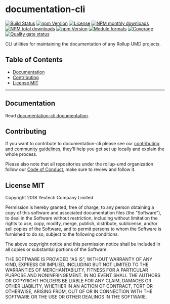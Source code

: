 # documentation-cli

[![Build Status](https://travis-ci.org/rollup-umd/documentation-cli.svg?branch=master)](https://travis-ci.org/rollup-umd/documentation-cli) 
[![npm Version](https://img.shields.io/npm/v/@rollup-umd/documentation-cli.svg?style=flat)](https://www.npmjs.com/package/@rollup-umd/documentation-cli) 
[![License](https://img.shields.io/npm/l/@rollup-umd/documentation-cli.svg?style=flat)](https://www.npmjs.com/package/@rollup-umd/documentation-cli) 
[![NPM monthly downloads](https://img.shields.io/npm/dm/@rollup-umd/documentation-cli.svg?style=flat)](https://npmjs.org/package/@rollup-umd/documentation-cli) 
[![NPM total downloads](https://img.shields.io/npm/dt/@rollup-umd/documentation-cli.svg?style=flat)](https://npmjs.org/package/@rollup-umd/documentation-cli) 
[![npm Version](https://img.shields.io/node/v/@rollup-umd/documentation-cli.svg?style=flat)](https://www.npmjs.com/package/@rollup-umd/documentation-cli) 
[![Module formats](https://img.shields.io/badge/module%20formats-umd%2C%20cjs%2C%20esm-green.svg?style=flat)](https://www.npmjs.com/package/@rollup-umd/documentation-cli)
[![Coverage](https://sonarcloud.io/api/project_badges/measure?project=com.github.rollup-umd.documentation-cli&metric=coverage)](https://sonarcloud.io/dashboard?id=com.github.rollup-umd.documentation-cli) 
[![Quality gate status](https://sonarcloud.io/api/project_badges/measure?project=com.github.rollup-umd.documentation-cli&metric=alert_status)](https://sonarcloud.io/dashboard?id=com.github.rollup-umd.documentation-cli) 


CLI utilities for maintaining the documentation of any Rollup UMD projects.


## Table of Contents

  - [Documentation](#documentation)
  - [Contributing](#contributing)
  - [License MIT](#license-mit)

---

## Documentation

Read [documentation-cli documentation](https://rollup-umd.github.io/documentation-cli).


## Contributing

If you want to contribute to documentation-cli please see our [contributing and community guidelines](https://github.com/rollup-umd/documentation-cli/blob/master/CONTRIBUTING.md), they\'ll help you get set up locally and explain the whole process.

Please also note that all repositories under the rollup-umd organization follow our [Code of Conduct](https://github.com/rollup-umd/documentation-cli/blob/master/CODE_OF_CONDUCT.md), make sure to review and follow it.

## License MIT

Copyright 2018 Yeutech Company Limited

Permission is hereby granted, free of charge, to any person obtaining a copy of this software and associated documentation files (the "Software"), to deal in the Software without restriction, including without limitation the rights to use, copy, modify, merge, publish, distribute, sublicense, and/or sell copies of the Software, and to permit persons to whom the Software is furnished to do so, subject to the following conditions:

The above copyright notice and this permission notice shall be included in all copies or substantial portions of the Software.

THE SOFTWARE IS PROVIDED "AS IS", WITHOUT WARRANTY OF ANY KIND, EXPRESS OR IMPLIED, INCLUDING BUT NOT LIMITED TO THE WARRANTIES OF MERCHANTABILITY, FITNESS FOR A PARTICULAR PURPOSE AND NONINFRINGEMENT. IN NO EVENT SHALL THE AUTHORS OR COPYRIGHT HOLDERS BE LIABLE FOR ANY CLAIM, DAMAGES OR OTHER LIABILITY, WHETHER IN AN ACTION OF CONTRACT, TORT OR OTHERWISE, ARISING FROM, OUT OF OR IN CONNECTION WITH THE SOFTWARE OR THE USE OR OTHER DEALINGS IN THE SOFTWARE.

